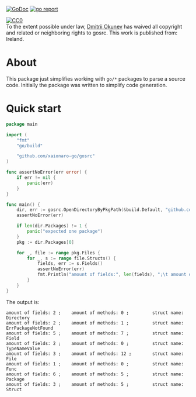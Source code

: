 [![GoDoc](https://godoc.org/github.com/xaionaro-go/gosrc?status.svg)](https://pkg.go.dev/github.com/xaionaro-go/gosrc?tab=doc)
[![go report](https://goreportcard.com/badge/github.com/xaionaro-go/gosrc)](https://goreportcard.com/report/github.com/xaionaro-go/gosrc)
<p xmlns:dct="http://purl.org/dc/terms/" xmlns:vcard="http://www.w3.org/2001/vcard-rdf/3.0#">
  <a rel="license"
     href="http://creativecommons.org/publicdomain/zero/1.0/">
    <img src="http://i.creativecommons.org/p/zero/1.0/88x31.png" style="border-style: none;" alt="CC0" />
  </a>
  <br />
  To the extent possible under law,
  <a rel="dct:publisher"
     href="https://github.com/xaionaro-go/rpn">
    <span property="dct:title">Dmitrii Okunev</span></a>
  has waived all copyright and related or neighboring rights to
  <span property="dct:title">gosrc</span>.
This work is published from:
<span property="vcard:Country" datatype="dct:ISO3166"
      content="IE" about="https://github.com/xaionaro-go/gosrc">
  Ireland</span>.
</p>


# About

This package just simplifies working with `go/*` packages to parse a source code.
Initially the package was written to simplify code generation.

# Quick start

```go
package main

import (
    "fmt"
    "go/build"

    "github.com/xaionaro-go/gosrc"
)

func assertNoError(err error) {
	if err != nil {
		panic(err)
	}
}

func main() {
	dir, err := gosrc.OpenDirectoryByPkgPath(&build.Default, "github.com/xaionaro-go/gosrc", false, false, false, nil)
	assertNoError(err)

	if len(dir.Packages) != 1 {
		panic("expected one package")
	}
	pkg := dir.Packages[0]

	for _, file := range pkg.Files {
		for _, s := range file.Structs() {
			fields, err := s.Fields()
			assertNoError(err)
			fmt.Println("amount of fields:", len(fields), ";\t amount of methods:", len(s.Methods()), ";  \tstruct name:", s.Name())
		}
	}
}
```
The output is:
```
amount of fields: 2 ;    amount of methods: 0 ;         struct name: Directory
amount of fields: 2 ;    amount of methods: 1 ;         struct name: ErrPackageNotFound
amount of fields: 5 ;    amount of methods: 7 ;         struct name: Field
amount of fields: 2 ;    amount of methods: 0 ;         struct name: TypeNameValue
amount of fields: 3 ;    amount of methods: 12 ;        struct name: File
amount of fields: 1 ;    amount of methods: 0 ;         struct name: Func
amount of fields: 6 ;    amount of methods: 5 ;         struct name: Package
amount of fields: 3 ;    amount of methods: 5 ;         struct name: Struct
```